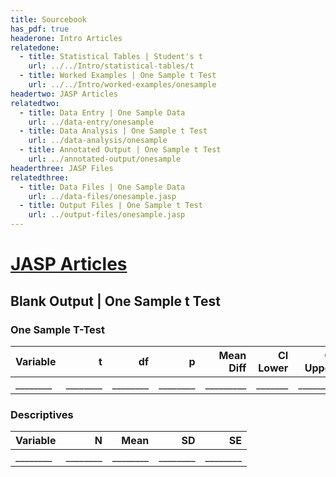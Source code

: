 ```yaml
---
title: Sourcebook
has_pdf: true
headerone: Intro Articles
relatedone:
  - title: Statistical Tables | Student's t
    url: ../../Intro/statistical-tables/t
  - title: Worked Examples | One Sample t Test
    url: ../../Intro/worked-examples/onesample
headertwo: JASP Articles
relatedtwo:
  - title: Data Entry | One Sample Data
    url: ../data-entry/onesample
  - title: Data Analysis | One Sample t Test
    url: ../data-analysis/onesample
  - title: Annotated Output | One Sample t Test
    url: ../annotated-output/onesample
headerthree: JASP Files
relatedthree:
  - title: Data Files | One Sample Data
    url: ../data-files/onesample.jasp
  - title: Output Files | One Sample t Test
    url: ../output-files/onesample.jasp
---
```


# [JASP Articles](../index.md)

## Blank Output | One Sample t Test

### One Sample T-Test

| Variable | t    | df   | p    | Mean Diff | CI Lower | CI Upper | Cohen’s d |
|:---------|-----:|-----:|-----:|----------:|---------:|---------:|----------:|
| ________ | ________ | ________ | ________ | _________ | _______  | ________ | _________ |

### Descriptives

| Variable | N   | Mean | SD   | SE   |
|:---------|----:|-----:|-----:|-----:|
| ________ | ________ | ________ | ________ | ________ |
